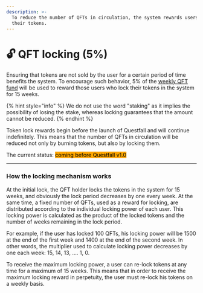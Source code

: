 ```yaml
---
description: >-
  To reduce the number of QFTs in circulation, the system rewards users who lock
  their tokens.
---
```


# 🔓 QFT locking (5%)

Ensuring that tokens are not sold by the user for a certain period of time benefits the system. To encourage such behavior, 5% of the [weekly QFT fund](../tokenomics/questfall-tokens-qft.md) will be used to reward those users who lock their tokens in the system for 15 weeks.

{% hint style="info" %}
We do not use the word "staking" as it implies the possibility of losing the stake, whereas locking guarantees that the amount cannot be reduced.
{% endhint %}

Token lock rewards begin before the launch of Questfall and will continue indefinitely. This means that the number of QFTs in circulation will be reduced not only by burning tokens, but also by locking them.



The current status: <mark style="background-color:orange;">coming before Questfall v1.0</mark>&#x20;

***

### How the locking mechanism works

At the initial lock, the QFT holder locks the tokens in the system for 15 weeks, and obviously the lock period decreases by one every week. At the same time, a fixed number of QFTs, used as a reward for locking, are distributed according to the individual locking power of each user. This locking power is calculated as the product of the locked tokens and the number of weeks remaining in the lock period.

For example, if the user has locked 100 QFTs, his locking power will be 1500 at the end of the first week and 1400 at the end of the second week. In other words, the multiplier used to calculate locking power decreases by one each week: 15, 14, 13, .... 1, 0.

To receive the maximum locking power, a user can re-lock tokens at any time for a maximum of 15 weeks. This means that in order to receive the maximum locking reward in perpetuity, the user must re-lock his tokens on a weekly basis.
